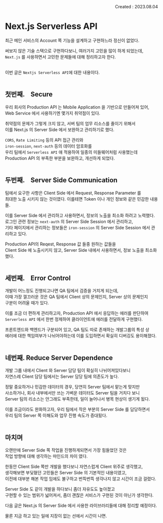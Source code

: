 <div align="right">Created : 2023.08.04</div>

# **Next.js Serverless API**

최근 메인 서비스의 Account 쪽 기능을 설계하고 구현하느라 정신이 없었다. <br>

써보지 않은 기술 스택으로 구현하다보니, 여러가지 고민을 많이 하게 되었는데, <br>
`Next.js` 를 사용하면서 고민한 문제들에 대해 정리하고자 한다. <br><br>

이번 글은 `Nextjs Serverless API`에 대한 내용이다. <br><br>

## **첫번째. &nbsp;&nbsp; Secure**

우리 회사의 Production API 는 Mobile Application 을 기반으로 만들어져 있어, <br>
Web Service 에서 사용하기엔 몇가지 취약점이 있다.<br>

취약점의 문제가 그렇게 크지 않고, 서버 팀의 업무 리소스를 줄이기 위해서<br>
이를 Next.js 의 Server Side 에서 보완하고 관리하기로 했다. <br>

`CORS`, `Rate Limiting` 등의 API 접근 관리와 <br>
`iron-session`, `next-auth` 등의 데이터 암호화를 <br> 
우리 팀에서 `Serverless API` 애 적용하여 일종의 미들웨어처럼 사용했는데 <br>
Production API 의 부족한 부분을 보완하고, 개선하게 되었다. <br><br>

## **두번째. &nbsp;&nbsp; Server Side Communication**

팀에서 요구한 사항은 Client Side 에서 Request, Response Parameter 를 <br>
최대한 노출 시키지 않는 것이였다. 이를테면 Token 이나 개인 정보와 같은 민감한 내용들. <br>

이를 Server Side 에서 관리하고 사용하면서, 정보의 노출을 최소화 하려고 노력했다. <br>
로그인 관련 정보는 `next-auth` 의 Server Side Session 에서 관리하고, <br>
기타 페이지에서 관리하는 정보들은 `iron-session` 의 Server Side Session 에서 관리하고 있다. <br>

Production API의 Reqest, Response 값 들중 원하는 값들을 <br>
Client Side 에 노출시키지 않고, Server Side 내에서 사용하면서, 정보 노출을 최소화 했다. <br><br>

## **세번째. &nbsp;&nbsp; Error Control**

개발이 어느정도 진행되고나면 QA 팀에서 검증을 거치게 되는데, <br>
이때 가장 껄끄러운 것은 QA 팀에서 Client 상의 문제인지, Server 상의 문제인지 <br>
구분이 어려울 때가 있다. <br>

이를 조금 더 편하게 관리하고자, Production API 에서 응답하는 에러를 판단하여 <br>
`Serverless API` 에서 한번 정제하여 클라이언트에 에러를 전달하게 구현했다. <br>

프론트엔드와 백엔드가 구분되어 있고, QA 팀도 따로 존재하는 개발그룹의 특성 상 <br>
에러에 대한 책임여부가 나뉘어야하는데 이를 도입하면서 확실히 디버깅도 용이해졌다. <br><br>

## **네번째. Reduce Server Dependence**

개발 그룹 내에서 Client 와 Server 담당 팀이 확실히 나뉘어져있다보니 <br>
자연스레 Client 담당 팀에서는 Server 담당 팀에 의존도가 높다. <br>

정말 중요하거나 민감한 데이터의 경우, 당연히 Server 팀에서 맡는게 맞지만 <br>
사소하거나, 회사 내부에서만 쓰는 가벼운 데이터도 Server 팀을 거치다 보니 <br>
Server 팀의 리소스는 안그래도 부족한데, 일이 늘어나서 병목 현상이 생기게 됬다. <br>

이를 조금이라도 완화하고자, 우리 팀에서 작은 부분의 Server Side 를 담당하면서 <br>
우리 팀의 Server 쪽 이해도와 업무 진행 속도가 증대됬다.<br><br>

## **마치며**

오랜만에 Server Side 쪽 작업을 진행하게되면서 가장 힘들었던 것은 <br>
작업 방향에 대해 생각하는 마인드의 차이 였다. <br>

한동안 Client Side 쪽만 개발을 했다보니 자연스럽게 Client 위주로 생각했고, <br>
생각해보면 부딫혔던 고민들은 Server Side 의 기본적인 내용이였고, <br>
이전에 대부분 해본 작업 임에도 불구하고 번뜩번뜩 생각나지 않고 시간이 조금 걸렸다.<br>

Server Side 도 같이 개발을 하다보니 좀더 자유도도 높아졌고 <br>
구현할 수 있는 범위가 넓어져서, 좀더 괜찮은 서비스가 구현된 것이 아닌가 생각한다. <br>

다음 글은 Next.js 의 Server Side 에서 사용한 라이브러리들에 대해 정리할 예정이다.<br>

물론 지금 하고 있는 일에 지장이 없는 선에서 시간이 나면.<br><br>
